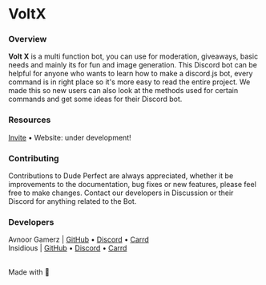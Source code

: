 # VoltX 

### Overview

**Volt X** is a multi function bot, you can use for moderation, giveaways, basic needs and mainly its for fun and image generation. 
This Discord bot can be helpful for anyone who wants to learn how to make a discord.js bot, every command is in right place so it's more easy to read the entire project. 
We made this so new users can also look at the methods used for certain commands and get some ideas for their Discord bot.

### Resources

[Invite](https://discord.com/oauth2/authorize?client_id=777813339610939402&scope=bot&permissions=422964289) • Website: under development!

### Contributing

Contributions to Dude Perfect are always appreciated, whether it be improvements to the documentation, bug fixes or new features, please feel free to make changes. 
Contact our developers in Discussion or their Discord for anything related to the Bot.

### Developers

Avnoor Gamerz | [GitHub](https://github.com/Avnoor-Gamerz) • [Discord](https://discord.com/users/732137013620244512) • [Carrd](https://avnoorgamerz.carrd.co/) <br>
Insidious | [GitHub](https://github.com/insidiousthedev) • [Discord](https://discord.com/users/853865815080960011) • [Carrd](https://insidious699.carrd.co/)

<br>
Made with 💖
